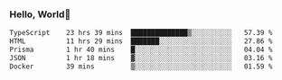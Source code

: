 
### Hello, World🐤

<!--START_SECTION:waka-->

```txt
TypeScript    23 hrs 39 mins  ██████████████▒░░░░░░░░░░   57.39 %
HTML          11 hrs 29 mins  ███████░░░░░░░░░░░░░░░░░░   27.86 %
Prisma        1 hr 40 mins    █░░░░░░░░░░░░░░░░░░░░░░░░   04.04 %
JSON          1 hr 18 mins    ▓░░░░░░░░░░░░░░░░░░░░░░░░   03.16 %
Docker        39 mins         ▒░░░░░░░░░░░░░░░░░░░░░░░░   01.59 %
```

<!--END_SECTION:waka-->
